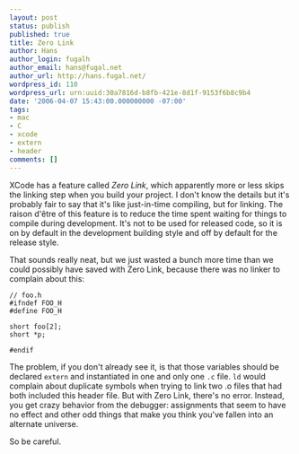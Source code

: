 ```yaml
---
layout: post
status: publish
published: true
title: Zero Link
author: Hans
author_login: fugalh
author_email: hans@fugal.net
author_url: http://hans.fugal.net/
wordpress_id: 110
wordpress_url: urn:uuid:30a7816d-b8fb-421e-8d1f-9153f6b8c9b4
date: '2006-04-07 15:43:00.000000000 -07:00'
tags:
- mac
- C
- xcode
- extern
- header
comments: []
---
```

<p>XCode has a feature called <em>Zero Link</em>, which apparently more or less skips the
linking step when you build your project. I don't know the details but it's
probably fair to say that it's like just-in-time compiling, but for linking.
The raison d'être of this feature is to reduce the time spent waiting for
things to compile during development. It's not to be used for released code, so
it is on by default in the development building style and off by default for
the release style. </p>

<p>That sounds really neat, but we just wasted a bunch more time than we could
possibly have saved with Zero Link, because there was no linker to complain
about this:</p>

<pre><code>// foo.h
#ifndef FOO_H
#define FOO_H

short foo[2];
short *p;

#endif
</code></pre>

<p>The problem, if you don't already see it, is that those variables should be
declared <code>extern</code> and instantiated in one and only one <code>.c</code> file. <code>ld</code> would
complain about duplicate symbols when trying to link two .o files that had both
included this header file. But with Zero Link, there's no error. Instead, you
get crazy behavior from the debugger: assignments that seem to have no effect
and other odd things that make you think you've fallen into an alternate
universe. </p>

<p>So be careful.</p>
